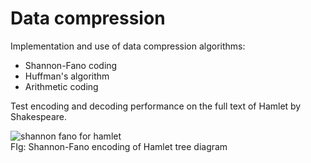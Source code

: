 # Data compression

Implementation and use of data compression algorithms:
- Shannon-Fano coding
- Huffman's algorithm
- Arithmetic coding
  
Test encoding and decoding performance on the full text of Hamlet by Shakespeare.

![shannon fano for hamlet](https://github.com/xie-yuxuan/compression-algorithm/assets/92458490/c868319a-c321-4835-9cfe-da8cd87ed575)\
FIg: Shannon-Fano encoding of Hamlet tree diagram
